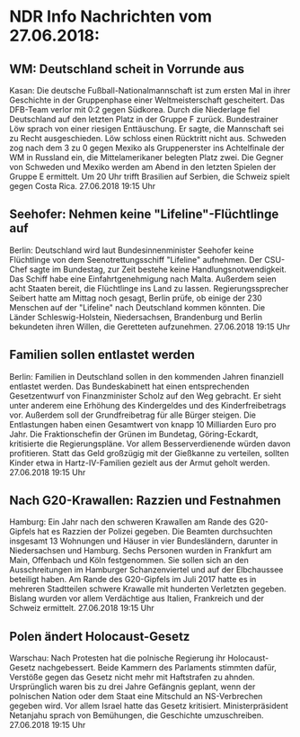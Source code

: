 # NDR Info Nachrichten vom 27.06.2018:


## WM: Deutschland scheit in Vorrunde aus
Kasan: Die deutsche Fußball-Nationalmannschaft ist zum ersten Mal in ihrer Geschichte in der Gruppenphase einer Weltmeisterschaft gescheitert. Das DFB-Team verlor mit 0:2 gegen Südkorea. Durch die Niederlage fiel Deutschland auf den letzten Platz in der Gruppe F zurück. Bundestrainer Löw sprach von einer riesigen Enttäuschung. Er sagte, die Mannschaft sei zu Recht ausgeschieden. Löw schloss einen Rücktritt nicht aus. Schweden zog nach dem 3 zu 0 gegen Mexiko als Gruppenerster ins Achtelfinale der WM in Russland ein, die Mittelamerikaner belegten Platz zwei. Die Gegner von Schweden und Mexiko werden am Abend in den letzten Spielen der Gruppe E ermittelt. Um 20 Uhr trifft Brasilien auf Serbien, die Schweiz spielt gegen Costa Rica. 27.06.2018 19:15 Uhr 

## Seehofer: Nehmen keine "Lifeline"-Flüchtlinge auf
Berlin: Deutschland wird laut Bundesinnenminister Seehofer keine Flüchtlinge von dem Seenotrettungsschiff "Lifeline" aufnehmen. Der CSU-Chef sagte im Bundestag, zur Zeit bestehe keine Handlungsnotwendigkeit. Das Schiff habe eine Einfahrtgenehmigung nach Malta. Außerdem seien acht Staaten bereit, die Flüchtlinge ins Land zu lassen. Regierungssprecher Seibert hatte am Mittag noch gesagt, Berlin prüfe, ob einige der 230 Menschen auf der "Lifeline" nach Deutschland kommen könnten. Die Länder Schleswig-Holstein, Niedersachsen, Brandenburg und Berlin bekundeten ihren Willen, die Geretteten aufzunehmen. 27.06.2018 19:15 Uhr 

## Familien sollen entlastet werden
Berlin: Familien in Deutschland sollen in den kommenden Jahren finanziell entlastet werden. Das Bundeskabinett hat einen entsprechenden Gesetzentwurf von Finanzminister Scholz auf den Weg gebracht. Er sieht unter anderem eine Erhöhung des Kindergeldes und des Kinderfreibetrags vor. Außerdem soll der Grundfreibetrag für alle Bürger steigen. Die Entlastungen haben einen Gesamtwert von knapp 10 Milliarden Euro pro Jahr. Die Fraktionschefin der Grünen im Bundetag, Göring-Eckardt, kritisierte die Regierungspläne. Vor allem Besserverdienende würden davon profitieren. Statt das Geld großzügig mit der Gießkanne zu verteilen, sollten Kinder etwa in Hartz-IV-Familien gezielt aus der Armut geholt werden. 27.06.2018 19:15 Uhr 

## Nach G20-Krawallen: Razzien und Festnahmen
Hamburg:	Ein Jahr nach den schweren Krawallen am Rande des G20-Gipfels hat es Razzien der Polizei gegeben. Die Beamten durchsuchten insgesamt 13 Wohnungen und Häuser in vier Bundesländern, darunter in Niedersachsen und Hamburg. Sechs Personen wurden in Frankfurt am Main, Offenbach und Köln festgenommen. Sie sollen sich an den Ausschreitungen im Hamburger Schanzenviertel und auf der Elbchaussee beteiligt haben. Am Rande des G20-Gipfels im Juli 2017 hatte es in mehreren Stadtteilen schwere Krawalle mit hunderten Verletzten gegeben. Bislang wurden vor allem Verdächtige aus Italien, Frankreich und der Schweiz ermittelt. 27.06.2018 19:15 Uhr 

## Polen ändert Holocaust-Gesetz
Warschau:	Nach Protesten hat die polnische Regierung ihr Holocaust-Gesetz nachgebessert. Beide Kammern des Parlaments stimmten dafür, Verstöße gegen das Gesetz nicht mehr mit Haftstrafen zu ahnden. Ursprünglich waren bis zu drei Jahre Gefängnis geplant, wenn der polnischen Nation oder dem Staat eine Mitschuld an NS-Verbrechen gegeben wird. Vor allem Israel hatte das Gesetz kritisiert. Ministerpräsident Netanjahu sprach von Bemühungen, die Geschichte umzuschreiben. 27.06.2018 19:15 Uhr 
